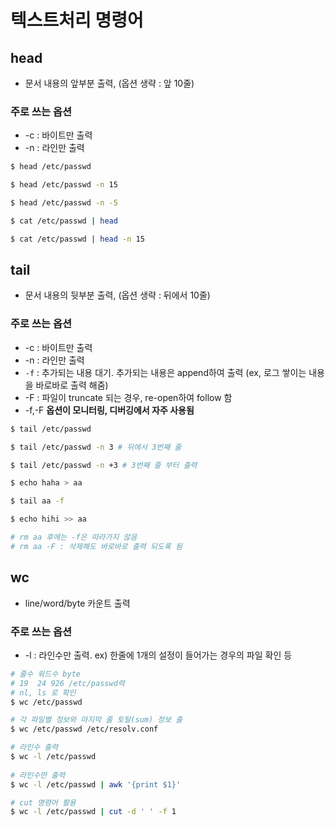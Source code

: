 # 텍스트처리 명령어

## head
- 문서 내용의 앞부분 출력, (옵션 생략 : 앞 10줄)

### 주로 쓰는 옵션
- -c : 바이트만 출력
- -n : 라인만 출력

```bash
$ head /etc/passwd

$ head /etc/passwd -n 15

$ head /etc/passwd -n -5

$ cat /etc/passwd | head

$ cat /etc/passwd | head -n 15
```

## tail
- 문서 내용의 뒷부분 출력, (옵션 생략 : 뒤에서 10줄)

### 주로 쓰는 옵션
- -c : 바이트만 출력
- -n : 라인만 출력
- `-f` : 추가되는 내용 대기. 추가되는 내용은 append하여 출력 (ex, 로그 쌓이는 내용을 바로바로 출력 해줌)
- -F : 파일이 truncate 되는 경우, re-open하여 follow 함
- -f,-F **옵션이 모니터링, 디버깅에서 자주 사용됨**

```bash
$ tail /etc/passwd 

$ tail /etc/passwd -n 3 # 뒤에서 3번째 줄

$ tail /etc/passwd -n +3 # 3번째 줄 부터 출력

$ echo haha > aa

$ tail aa -f

$ echo hihi >> aa

# rm aa 후에는 -f은 따라가지 않음
# rm aa -F : 삭제해도 바로바로 출력 되도록 됨
```

## wc
- line/word/byte 카운트 출력

### 주로 쓰는 옵션
- -l : 라인수만 출력. ex) 한줄에 1개의 설정이 들어가는 경우의 파일 확인 등

```bash
# 줄수 워드수 byte
# 19  24 926 /etc/passwd력
# nl, ls 로 확인
$ wc /etc/passwd

# 각 파일별 정보와 마지막 줄 토탈(sum) 정보 출
$ wc /etc/passwd /etc/resolv.conf

# 라인수 출력
$ wc -l /etc/passwd 
 
# 라인수만 출력
$ wc -l /etc/passwd | awk '{print $1}'

# cut 명령어 활용
$ wc -l /etc/passwd | cut -d ' ' -f 1
```